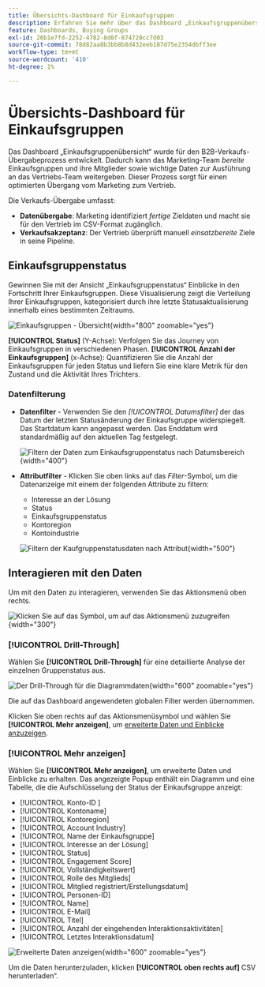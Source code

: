 ```yaml
---
title: Übersichts-Dashboard für Einkaufsgruppen
description: Erfahren Sie mehr über das Dashboard „Einkaufsgruppenübersicht“ und darüber, wie es die Übergabe an das Marketing-Team durch den Verkauf ermöglicht.
feature: Dashboards, Buying Groups
exl-id: 26b1e7fd-2252-4782-8d0f-874720cc7d03
source-git-commit: 78d82aa8b3bb8b8d432eeb187d75e2354dbff3ee
workflow-type: tm+mt
source-wordcount: '410'
ht-degree: 1%

---
```


# Übersichts-Dashboard für Einkaufsgruppen

Das Dashboard „Einkaufsgruppenübersicht“ wurde für den B2B-Verkaufs-Übergabeprozess entwickelt. Dadurch kann das Marketing-Team _bereite_ Einkaufsgruppen und ihre Mitglieder sowie wichtige Daten zur Ausführung an das Vertriebs-Team weitergeben. Dieser Prozess sorgt für einen optimierten Übergang vom Marketing zum Vertrieb.

Die Verkaufs-Übergabe umfasst:

* **Datenübergabe**: Marketing identifiziert _fertige_ Zieldaten und macht sie für den Vertrieb im CSV-Format zugänglich. 
* **Verkaufsakzeptanz**: Der Vertrieb überprüft manuell _einsatzbereite_ Ziele in seine Pipeline.

## Einkaufsgruppenstatus

Gewinnen Sie mit der Ansicht „Einkaufsgruppenstatus“ Einblicke in den Fortschritt Ihrer Einkaufsgruppen. Diese Visualisierung zeigt die Verteilung Ihrer Einkaufsgruppen, kategorisiert durch ihre letzte Statusaktualisierung innerhalb eines bestimmten Zeitraums.

![Einkaufsgruppen - Übersicht](./assets/buying-groups-overview.png){width="800" zoomable="yes"}

**[!UICONTROL Status]** (Y-Achse): Verfolgen Sie das Journey von Einkaufsgruppen in verschiedenen Phasen.
**[!UICONTROL Anzahl der Einkaufsgruppen]** (x-Achse): Quantifizieren Sie die Anzahl der Einkaufsgruppen für jeden Status und liefern Sie eine klare Metrik für den Zustand und die Aktivität Ihres Trichters.
<!-- To generate a shareable PDF of your current view, click **[!UICONTROL Export]** at the top-right corner of the page. -->

### Datenfilterung

* **Datenfilter** - Verwenden Sie den _[!UICONTROL Datumsfilter]_ der das Datum der letzten Statusänderung der Einkaufsgruppe widerspiegelt. Das Startdatum kann angepasst werden. Das Enddatum wird standardmäßig auf den aktuellen Tag festgelegt.

  ![Filtern der Daten zum Einkaufsgruppenstatus nach Datumsbereich](./assets//buying-group-status-filter-date.png){width="400"}

* **Attributfilter** - Klicken Sie oben links auf das _Filter_-Symbol, um die Datenanzeige mit einem der folgenden Attribute zu filtern:

   * Interesse an der Lösung
   * Status
   * Einkaufsgruppenstatus
   * Kontoregion
   * Kontoindustrie
  <!-- * Account's Industry -->

  ![Filtern der Kaufgruppenstatusdaten nach Attribut](./assets/buying-group-status-drill-through-filters.png){width="500"}

## Interagieren mit den Daten

Um mit den Daten zu interagieren, verwenden Sie das Aktionsmenü oben rechts.

![Klicken Sie auf das Symbol, um auf das Aktionsmenü zuzugreifen](./assets/buying-group-more-menu.png){width="300"}

### [!UICONTROL Drill-Through]

Wählen Sie **[!UICONTROL Drill-Through]** für eine detaillierte Analyse der einzelnen Gruppenstatus aus.

![Der Drill-Through für die Diagrammdaten](./assets/buying-group-status-drill-through-view.png){width="600" zoomable="yes"}

Die auf das Dashboard angewendeten globalen Filter werden übernommen.

Klicken Sie oben rechts auf das Aktionsmenüsymbol und wählen Sie **[!UICONTROL Mehr anzeigen]**, um [erweiterte Daten und Einblicke anzuzeigen](#view-more).

### [!UICONTROL Mehr anzeigen]

Wählen Sie **[!UICONTROL Mehr anzeigen]**, um erweiterte Daten und Einblicke zu erhalten. Das angezeigte Popup enthält ein Diagramm und eine Tabelle, die die Aufschlüsselung der Status der Einkaufsgruppe anzeigt:

* [!UICONTROL Konto-ID ]
* [!UICONTROL Kontoname]
* [!UICONTROL Kontoregion]
* [!UICONTROL Account Industry]
* [!UICONTROL Name der Einkaufsgruppe]
* [!UICONTROL Interesse an der Lösung]
* [!UICONTROL Status]
* [!UICONTROL Engagement Score]
* [!UICONTROL Vollständigkeitswert]
* [!UICONTROL Rolle des Mitglieds]
* [!UICONTROL Mitglied registriert/Erstellungsdatum]
* [!UICONTROL Personen-ID]
* [!UICONTROL Name]
* [!UICONTROL E-Mail]
* [!UICONTROL Titel]
* [!UICONTROL Anzahl der eingehenden Interaktionsaktivitäten]
* [!UICONTROL Letztes Interaktionsdatum]

![Erweiterte Daten anzeigen](./assets/buying-group-status-view-more.png){width="600" zoomable="yes"}

Um die Daten herunterzuladen, klicken **[!UICONTROL oben rechts auf]** CSV herunterladen“.
